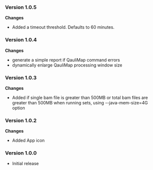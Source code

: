 
### Version 1.0.5
__Changes__
- Added a timeout threshold. Defaults to 60 minutes.

### Version 1.0.4
__Changes__
- generate a simple report if QauliMap command errors
- dynamically enlarge QauliMap processing window size

### Version 1.0.3
__Changes__
- Added if single bam file is greater than 500MB or total bam files are greater than 500MB when running sets, using --java-mem-size=4G option

### Version 1.0.2
__Changes__
- Added App icon

### Version 1.0.0
- Initial release

